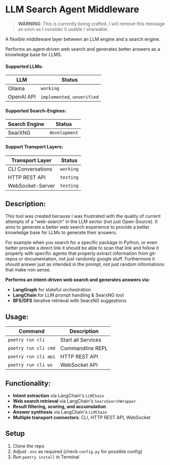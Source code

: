 # LLM Search Agent Middleware

> **WARNING**: This is currently being crafted, I will remove this message as soon as I consider it usable / shareable.

A flexible middleware layer between an LLM engine and a search engine.

Performs an agent‑driven web search and generates better answers as a knowledge base for LLMS.

#### Supported LLMs:
| LLM        | Status                      |
|------------|-----------------------------|
| Ollama     | `working`                   |
| OpenAI API | `implemented`, `unverified` |

#### Supported Search-Engines:
| Search Engine | Status              |
|---------------|---------------------|
| SearXNG       | `development` |

#### Support Transport Layers:

| Transport Layer       | Status           |
|-----------------------|------------------|
| CLI Conversations     | `working`        |
| HTTP REST API         | `testing`  |
| WebSocket-Server      | `testing`  |

## Description:

This tool was created because I was frustrated with the quality of current attempts of a "web-search" in the LLM sector (not just Open-Source). It aims to generate a better web search experience to provide a better knowledge base for LLMs to generate their answers.

For example when you search for a specific package in Python, or even better provide a direct link it should be able to scan that link and follow it properly with specific agents that properly extract information from git-repos or documentation, not just randomly google stuff. Furthermore it should answer just as intended in the prompt, not just random informations that make non sense.

**Performs an intent‑driven web search and generates answers via:**

- **LangGraph** for stateful orchestration
- **LangChain** for LLM prompt handling & SearxNG tool
- **BFS/DFS** iterative retrieval with SearxNG suggestions


## Usage:
| Command              | Description        |
|----------------------|--------------------|
| `poetry run cli`     | Start all Services |
| `poetry run cli cmd` | Commandline REPL   |
| `poetry run cli api` | HTTP REST API      |
| `poetry run cli ws`  | WebSocket API      |




## Functionality:

- **Intent extraction** via LangChain's `LLMChain`
- **Web search retrieval** via LangChain's `SearxSearchWrapper`
- **Result filtering, scoring, and accumulation**
- **Answer synthesis** via LangChain's `LLMChain`
- **Multiple transport connectors**: CLI, HTTP REST API, WebSocket

## Setup
1. Clone the repo
2. Adjust `.env` as required (check `config.py` for possible config)
3. Run `poetry install` in Terminal